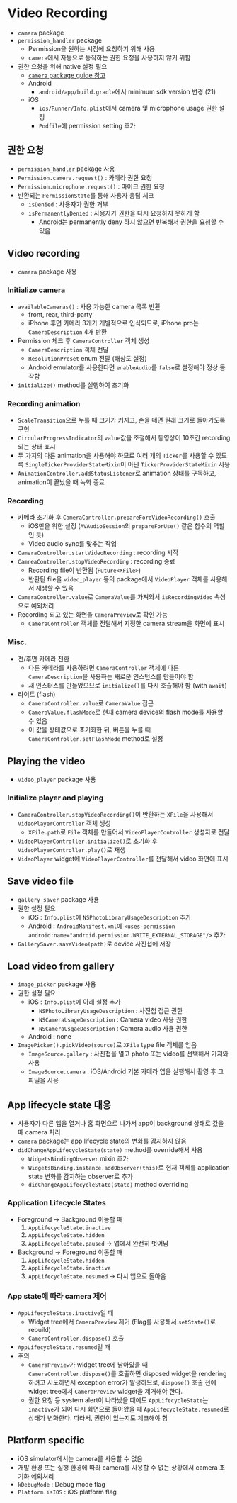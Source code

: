 # Video Recording

- `camera` package
- `permission_handler` package
  - Permission을 원하는 시점에 요청하기 위해 사용
  - `camera`에서 자동으로 동작하는 권한 요청을 사용하지 않기 위함
- 권한 요청을 위해 native 설정 필요
  - [`camera` package guide 참고](https://pub.dev/packages/camera)
  - Android
    - `android/app/build.gradle`에서 minimum sdk version 변경 (21)
  - iOS
    - `ios/Runner/Info.plist`에서 camera 및 microphone usage 권한 설정
    - `Podfile`에 permission setting 추가

## 권한 요청

- `permission_handler` package 사용
- `Permission.camera.request()` : 카메라 권한 요청
- `Permission.microphone.request()` : 마이크 권한 요청
- 반환되는 `PermissionState`를 통해 사용자 응답 체크
  - `isDenied` : 사용자가 권한 거부
  - `isPermanentlyDenied` : 사용자가 권한을 다시 요청하지 못하게 함
    - Android는 permanently deny 하지 않으면 반복해서 권한을 요청할 수 있음

## Video recording

- `camera` package 사용

### Initialize camera

- `availableCameras()` : 사용 가능한 camera 목록 반환
  - front, rear, third-party
  - iPhone 후면 카메라 3개가 개별적으로 인식되므로, iPhone pro는 `CameraDescription` 4개 반환
- Permission 체크 후 `CameraController` 객체 생성
  - `CameraDescription` 객체 전달
  - `ResolutionPreset` enum 전달 (해상도 설정)
  - Android emulator를 사용한다면 `enableAudio`를 `false`로 설정해야 정상 동작함
- `initialize()` method를 실행하여 초기화

### Recording animation

- `ScaleTransition`으로 누를 때 크기가 커지고, 손을 떼면 원래 크기로 돌아가도록 구현
- `CircularProgressIndicator`의 `value`값을 조절해서 동영상이 10초간 recording되는 상태 표시
- 두 가지의 다른 animation을 사용해야 하므로 여러 개의 `Ticker`를 사용할 수 있도록 `SingleTickerProviderStateMixin`이 아닌 `TickerProviderStateMixin` 사용
- `AnimationController.addStatusListener`로 animation 상태를 구독하고, animation이 끝났을 때 녹화 종료

### Recording

- 카메라 초기화 후 `CameraController.prepareForeVideoRecording()` 호출
  - iOS만을 위한 설정 (`AVAudioSession`의 `prepareForUse()` 같은 함수의 역할인 듯)
  - Video audio sync를 맞추는 작업
- `CameraController.startVideoRecording` : recording 시작
- `CamreaController.stopVideoRecording` : recording 종료
  - Recording file이 반환됨 (`Future<XFile>`)
  - 반환된 file을 `video_player` 등의 package에서 `VideoPlayer` 객체를 사용해서 재생할 수 있음
- `CameraController.value`로 `CameraValue`를 가져와서 `isRecordingVideo` 속성으로 예외처리
- Recording 되고 있는 화면을 `CameraPreview`로 확인 가능
  - `CameraController` 객체를 전달해서 지정한 camera stream을 화면에 표시

### Misc.

- 전/후면 카메라 전환
  - 다른 카메라를 사용하려면 `CameraController` 객체에 다른 `CameraDescription`을 사용하는 새로운 인스턴스를 만들어야 함
  - 새 인스터스를 만들었으므로 `initialize()`를 다시 호출해야 함 (with `await`)
- 라이트 (flash)
  - `CameraController.value`로 `CameraValue` 접근
  - `CameraValue.flashMode`로 현재 camera device의 flash mode를 사용할 수 있음
  - 이 값을 상태값으로 초기화한 뒤, 버튼을 누를 때 `CameraController.setFlashMode` method로 설정

## Playing the video

- `video_player` package 사용

### Initialize player and playing

- `CameraController.stopVideoRecording()`이 반환하는 `XFile`을 사용해서 `VideoPlayerController` 객체 생성
  - `XFile.path`로 `File` 객체를 만들어서 `VideoPlayerController` 생성자로 전달
- `VideoPlayerController.initialize()`로 초기화 후 `VideoPlayerController.play()`로 재생
- `VideoPlayer` widget에 `VideoPlayerController`를 전달해서 video 화면에 표시

## Save video file

- `gallery_saver` package 사용
- 권한 설정 필요
  - iOS : `Info.plist`에 `NSPhotoLibraryUsageDescription` 추가
  - Android : `AndroidManifest.xml`에 `<uses-permission android:name="android.permission.WRITE_EXTERNAL_STORAGE"/>` 추가
- `GallerySaver.saveVideo(path)`로 device 사진첩에 저장

## Load video from gallery

- `image_picker` package 사용
- 권한 설정 필요
  - iOS : `Info.plist`에 아래 설정 추가
    - `NSPhotoLibraryUsageDescription` : 사진첩 접근 권한
    - `NSCameraUsageDescription` : Camera video 사용 권한
    - `NSCameraUsgaeDescription` : Camera audio 사용 권한
  - Android : none
- `ImagePicker().pickVideo(source)`로 `XFile` type file 객체를 얻음
  - `ImageSource.gallery` : 사진첩을 열고 photo 또는 video를 선택해서 가져와 사용
  - `ImageSource.camera` : iOS/Android 기본 카메라 앱을 실행해서 촬영 후 그 파일을 사용

## App lifecycle state 대응

- 사용자가 다른 앱을 열거나 홈 화면으로 나가서 app이 background 상태로 갔을 때 camera 처리
- `camera` package는 app lifecycle state의 변화를 감지하지 않음
- `didChangeAppLifecycleState(state)` method를 override해서 사용
  - `WidgetsBindingObserver` mixin 추가
  - `WidgetsBinding.instance.addObserver(this)`로 현재 객체를 application state 변화를 감지하는 observer로 추가
  - `didChangeAppLifecycleState(state)` method overriding

### Application Lifecycle States

- Foreground -> Background 이동할 때
  1. `AppLifecycleState.inactive`
  2. `AppLifecycleState.hidden`
  3. `AppLifecycleState.paused` -> 앱에서 완전히 벗어남
- Background -> Foreground 이동할 때
  1. `AppLifecycleState.hidden`
  2. `AppLifecycleState.inactive`
  3. `AppLifecycleState.resumed` -> 다시 앱으로 돌아옴

### App state에 따라 camera 제어

- `AppLifecycleState.inactive`일 때
  - Widget tree에서 `CameraPreview` 제거 (Flag를 사용해서 `setState()`로 rebuild)
  - `CameraController.dispose()` 호출
- `AppLifecycleState.resumed`일 때
- 주의
  - `CameraPreview`가 widget tree에 남아있을 때 `CameraController.dispose()`를 호출하면 disposed widget을 rendering 하려고 시도하면서 exception error가 발생하므로, `dispose()` 호출 전에 widget tree에서 `CameraPreview` widget을 제거해야 한다.
  - 권한 요청 등 system alert이 나타났을 때에도 `AppLifecycleState`는 `inactive`가 되어 다시 화면으로 돌아왔을 때 `AppLifecycleState.resumed`로 상태가 변화한다. 따라서, 권한이 있는지도 체크해야 함

## Platform specific

- iOS simulator에서는 camera를 사용할 수 없음
- 개발 환경 또는 실행 환경에 따라 camera를 사용할 수 없는 상황에서 camera 초기화 예외처리
- `kDebugMode` : Debug mode flag
- `Platform.isIOS` : iOS platform flag
